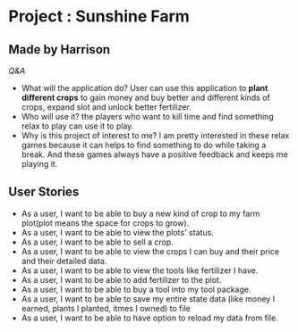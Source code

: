 # Project : Sunshine Farm

## Made by Harrison 

*Q&A*

- What will the application do?
    User can use this application to **plant different crops** to gain money and buy better and different kinds of crops, expand slot and unlock better fertilizer.
- Who will use it?
    the players who want to kill time and find something relax to play can use it to play.
- Why is this project of interest to me?
    I am pretty interested in these relax games because it can helps to find something to do while taking a break. And these games always have a positive feedback and keeps me playing it.
## User Stories

- As a user, I want to be able to buy a new kind of crop to my farm plot(plot means the space for crops to grow).
- As a user, I want to be able to view the plots' status.
- As a user, I want to be able to sell a crop.
- As a user, I want to be able to view the crops I can buy and their price and their detailed data.
- As a user, I want to be able to view the tools like fertilizer I have.
- As a user, I want to be able to add fertilizer to the plot.
- As a user, I want to be able to buy a tool into my tool package.
- As a user, I want to be able to save my entire state data (like money I earned, plants I planted, itmes I owned) to file
- As a user, I want to be able to have option to reload my data from file.